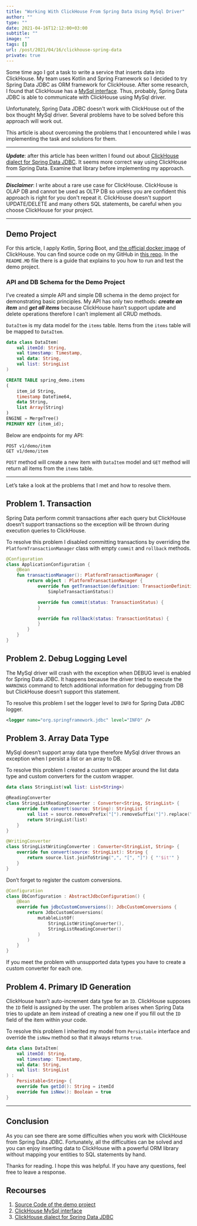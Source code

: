```yaml
---
title: "Working With ClickHouse From Spring Data Using MySql Driver"
author: ""
type: ""
date: 2021-04-16T12:12:00+03:00
subtitle: ""
image: ""
tags: []
url: /post/2021/04/16/clickhouse-spring-data
private: true
---
```

Some time ago I got a task to write a service that inserts data into ClickHouse. My team uses Kotlin and Spring Framework so I decided to try Spring Data JDBC as ORM framework for ClickHouse. After some research, I found that ClickHouse has a [MySql interface](https://clickhouse.tech/docs/en/interfaces/mysql). Thus, probably, Spring Data JDBC is able to communicate with ClickHouse using MySql driver.

<!--more-->

Unfortunately, Spring Data JDBC doesn't work with ClickHouse out of the box thought MySql driver. Several problems have to be solved before this approach will work out.

This article is about overcoming the problems that I encountered while I was implementing the task and solutions for them.

---

***Update***: after this article has been written I found out about [ClickHouse dialect for Spring Data JDBC](https://github.com/pelenthium/clickhouse-dialect-spring-boot-starter). It seems more correct way using ClickHouse from Spring Data. Examine that library before implementing my approach.

---

***Disclaimer***: I write about a rare use case for ClickHouse. ClickHouse is OLAP DB and cannot be used as OLTP DB so unless you are confident this approach is right for you don't repeat it. ClickHouse doesn't support UPDATE/DELETE and many others SQL statements, be careful when you choose ClickHouse for your project.

---

## Demo Project
For this article, I apply Kotlin, Spring Boot, and [the official docker image](https://hub.docker.com/r/yandex/clickhouse-server) of ClickHouse. You can find source code on my GitHub in [this repo](https://github.com/jaitl/clickhouse-spring-data-demo). In the `README.MD` file there is a guide that explains to you how to run and test the demo project.

### API and DB Schema for the Demo Project
I’ve created a simple API and simple DB schema in the demo project for demonstrating basic principles. My API has only two methods: ***create an item*** and ***get all items*** because ClickHouse hasn’t support update and delete operations therefore I can’t implement all CRUD methods.

`DataItem` is my data model for the `items` table. Items from the `items` table will be mapped to `DataItem`.

```kotlin
data class DataItem(
    val itemId: String,
    val timestamp: Timestamp,
    val data: String,
    val list: StringList
)
```

```sql
CREATE TABLE spring_demo.items
(
    item_id String,
    timestamp DateTime64,
    data String,
    list Array(String)
)
ENGINE = MergeTree()
PRIMARY KEY (item_id);
```

Below are endpoints for my API:

```
POST v1/demo/item
GET v1/demo/item
```

`POST` method will create a new item with `DataItem` model and `GET` method will return all items from the `items` table.

---

Let’s take a look at the problems that I met and how to resolve them.

## Problem 1. Transaction
Spring Data perform commit transactions after each query but ClickHouse doesn’t support transactions so the exception will be thrown during execution queries to ClickHouse.

To resolve this problem I disabled committing transactions by overriding the `PlatformTransactionManager` class with empty `commit` and `rollback` methods.

```kotlin
@Configuration
class ApplicationConfiguration {
    @Bean
    fun transactionManager(): PlatformTransactionManager {
        return object : PlatformTransactionManager {
            override fun getTransaction(definition: TransactionDefinition?): TransactionStatus =
                SimpleTransactionStatus()

            override fun commit(status: TransactionStatus) {
            }

            override fun rollback(status: TransactionStatus) {
            }
        }
    }
}
```

## Problem 2. Debug Logging Level
The MySql driver will crash with the exception when DEBUG level is enabled for Spring Data JDBC. It happens because the driver tried to execute the `WARNINGS` command to fetch additional information for debugging from DB but ClickHouse doesn’t support this statement.

To resolve this problem I set the logger level to `INFO` for Spring Data JDBC logger.

```xml
<logger name="org.springframework.jdbc" level="INFO" />
```

## Problem 3. Array Data Type
MySql doesn’t support array data type therefore MySql driver throws an exception when I persist a list or an array to DB.

To resolve this problem I created a custom wrapper around the list data type and custom converters for the custom wrapper.

```kotlin
data class StringList(val list: List<String>)

@ReadingConverter
class StringListReadingConverter : Converter<String, StringList> {
    override fun convert(source: String): StringList {
        val list = source.removePrefix("[").removeSuffix("]").replace("'", "").split(",")
        return StringList(list)
    }
}

@WritingConverter
class StringListWritingConverter : Converter<StringList, String> {
    override fun convert(source: StringList): String {
        return source.list.joinToString(",", "[", "]") { "'$it'" }
    }
}
```

Don’t forget to register the custom conversions.


```kotlin
@Configuration
class DbConfiguration : AbstractJdbcConfiguration() {
    @Bean
    override fun jdbcCustomConversions(): JdbcCustomConversions {
        return JdbcCustomConversions(
            mutableListOf(
                StringListWritingConverter(),
                StringListReadingConverter()
            )
        )
    }
}
```

If you meet the problem with unsupported data types you have to create a custom converter for each one.

## Problem 4. Primary ID Generation
ClickHouse hasn’t auto-increment data type for an `ID`. ClickHouse supposes the `ID` field is assigned by the user. The problem arises when Spring Data tries to update an item instead of creating a new one if you fill out the `ID` field of the item within your code.

To resolve this problem I inherited my model from `Persistable` interface and override the `isNew` method so that it always returns `true`.

```kotlin
data class DataItem(
    val itemId: String,
    val timestamp: Timestamp,
    val data: String,
    val list: StringList
) :
    Persistable<String> {
    override fun getId(): String = itemId
    override fun isNew(): Boolean = true
}
```

---

## Conclusion
As you can see there are some difficulties when you work with ClickHouse from Spring Data JDBC. Fortunately, all the difficulties can be solved and you can enjoy inserting data to ClickHouse with a powerful ORM library without mapping your entities to SQL statements by hand.

Thanks for reading. I hope this was helpful. If you have any questions, feel free to leave a response.

## Recourses
1. [Source Code of the demo project](https://github.com/jaitl/clickhouse-spring-data-demo)
2. [ClickHouse MySql interface](https://clickhouse.tech/docs/en/interfaces/mysql)
3. [ClickHouse dialect for Spring Data JDBC](https://github.com/pelenthium/clickhouse-dialect-spring-boot-starter)
